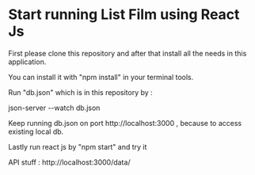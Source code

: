 # Start running List Film using React Js

First please clone this repository and after that install all the needs in this application.

You can install it with "npm install" in your terminal tools.

Run "db.json" which is in this repository by :

json-server --watch db.json

Keep running db.json on port http://localhost:3000 , because to access existing local db.

Lastly run react js by "npm start" and try it

API stuff : http://localhost:3000/data/